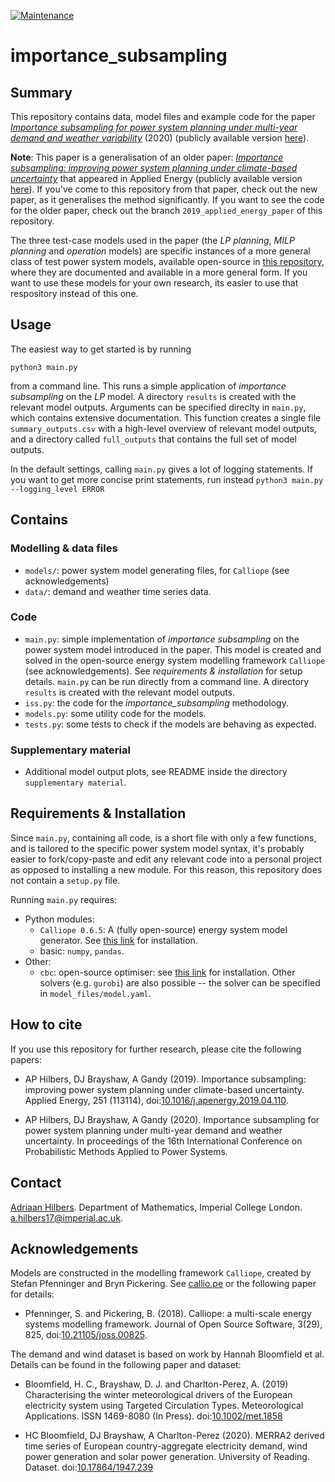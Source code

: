 [![Maintenance](https://img.shields.io/badge/Maintained%3F-yes-green.svg)](https://GitHub.com/Naereen/StrapDown.js/graphs/commit-activity)

# importance_subsampling




## Summary

This repository contains data, model files and example code for the paper [*Importance subsampling for power system planning under multi-year demand and weather variability*](https://ieeexplore.ieee.org/abstract/document/9183591) (2020) (publicly available version [here](https://arxiv.org/abs/2008.10300)).

**Note**: This paper is a generalisation of an older paper: [*Importance subsampling: improving power system planning under climate-based uncertainty*](https://doi.org/10.1016/j.apenergy.2019.04.110) that appeared in Applied Energy (publicly available version [here](https://arxiv.org/abs/1903.10916)). If you've come to this repository from that paper, check out the new paper, as it generalises the method significantly. If you want to see the code for the older paper, check out the branch `2019_applied_energy_paper` of this repository.

The three test-case models used in the paper (the *LP planning*, *MILP planning* and *operation* models) are specific instances of a more general class of test power system models, available open-source in [this repository](https://github.com/ahilbers/renewable_test_PSMs), where they are documented and available in a more general form. If you want to use these models for your own research, its easier to use that respository instead of this one.




## Usage

The easiest way to get started is by running

```
python3 main.py
```

from a command line. This runs a simple application of *importance subsampling* on the *LP* model. A directory `results` is created with the relevant model outputs. Arguments can be specified direclty in `main.py`, which contains extensive documentation. This function creates a single file `summary_outputs.csv` with a high-level overview of relevant model outputs, and a directory called `full_outputs` that contains the full set of model outputs.

In the default settings, calling `main.py` gives a lot of logging statements. If you want to get more concise print statements, run instead `python3 main.py  --logging_level ERROR`




## Contains

### Modelling & data files

- `models/`: power system model generating files, for `Calliope` (see acknowledgements)
- `data/`: demand and weather time series data.


### Code

- `main.py`: simple implementation of _importance subsampling_ on the power system model introduced in the paper. This model is created and solved in the open-source energy system modelling framework `Calliope` (see acknowledgements). See _requirements & installation_ for setup details. `main.py` can be run directly from a command line. A directory `results` is created with the relevant model outputs.
- `iss.py`: the code for the *importance_subsampling* methodology.
- `models.py`: some utility code for the models.
- `tests.py`: some tests to check if the models are behaving as expected.


### Supplementary material

- Additional model output plots, see README inside the directory `supplementary material`.




## Requirements & Installation

Since `main.py`, containing all code, is a short file with only a few functions, and is tailored to the specific power system model syntax, it's probably easier to fork/copy-paste and edit any relevant code into a personal project as opposed to installing a new module. For this reason, this repository does not contain a `setup.py` file.

Running `main.py` requires:
- Python modules:
  - `Calliope 0.6.5`: A (fully open-source) energy system model generator. See [this link](https://calliope.readthedocs.io/en/stable/user/installation.html) for installation.
  - basic: `numpy`, `pandas`.
- Other:
  - `cbc`: open-source optimiser: see [this link](https://projects.coin-or.org/Cbc) for installation. Other solvers (e.g. `gurobi`) are also possible -- the solver can be specified in `model_files/model.yaml`.




## How to cite

If you use this repository for further research, please cite the following papers:

- AP Hilbers, DJ Brayshaw, A Gandy (2019). Importance subsampling: improving power system planning under climate-based uncertainty. Applied Energy, 251 (113114), doi:[10.1016/j.apenergy.2019.04.110](https://doi.org/10.1016/j.apenergy.2019.04.110).

- AP Hilbers, DJ Brayshaw, A Gandy (2020). Importance subsampling for power system planning under multi-year demand and weather uncertainty. In proceedings of the 16th International Conference on Probabilistic Methods Applied to Power Systems.



## Contact

[Adriaan Hilbers](https://ahilbers.github.io/). Department of Mathematics, Imperial College London. [a.hilbers17@imperial.ac.uk](mailto:a.hilbers17@imperial.ac.uk).




## Acknowledgements

Models are constructed in the modelling framework `Calliope`, created by Stefan Pfenninger and Bryn Pickering. See [callio.pe](https://callio.pe) or the following paper for details:

- Pfenninger, S. and Pickering, B. (2018). Calliope: a multi-scale energy systems modelling framework. Journal of Open Source Software, 3(29), 825, doi:[10.21105/joss.00825](https://doi.org/10.21105/joss.00825).

The demand and wind dataset is based on work by Hannah Bloomfield et al. Details can be found in the following paper and dataset:

- Bloomfield, H. C., Brayshaw, D. J. and Charlton-Perez, A. (2019) Characterising the winter meteorological drivers of the European electricity system using Targeted Circulation Types. Meteorological Applications. ISSN 1469-8080 (In Press). doi:[10.1002/met.1858](https://doi.org/10.1002/met.1858)

- HC Bloomfield, DJ Brayshaw, A Charlton-Perez (2020). MERRA2 derived time series of European country-aggregate electricity demand, wind power generation and solar power generation. University of Reading. Dataset. doi:[10.17864/1947.239](https://doi.org/10.17864/1947.239)

